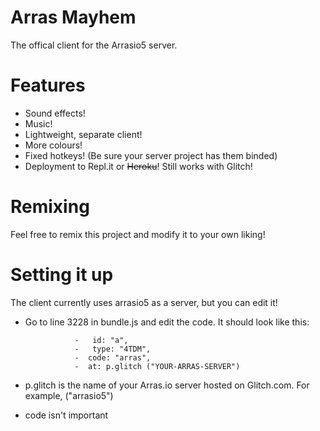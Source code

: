# Arras Mayhem
The offical client for the Arrasio5 server.

# Features
- Sound effects!
- Music!
- Lightweight, separate client! 
- More colours!
- Fixed hotkeys! (Be sure your server project has them binded)
- Deployment to Repl.it or ~~Heroku~~! Still works with Glitch!


# Remixing
Feel free to remix this project and modify it to your own liking!

# Setting it up
The client currently uses arrasio5 as a server, but you can edit it!
- Go to line 3228 in bundle.js and edit the code. It should look like this:

                 -   id: "a",
                 -   type: "4TDM",
                 -  code: "arras",
                 -  at: p.glitch ("YOUR-ARRAS-SERVER")
                 
- p.glitch is the name of your Arras.io server hosted on Glitch.com. For example, ("arrasio5")
- code isn't important